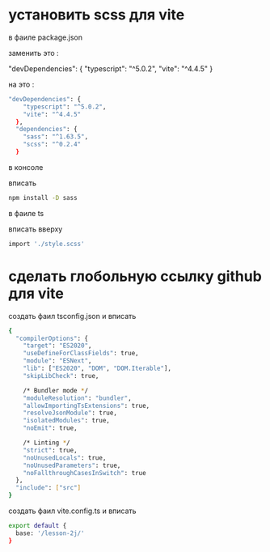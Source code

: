# установить scss для vite
в фаиле package.json

заменить это :

"devDependencies": {
    "typescript": "^5.0.2",
    "vite": "^4.4.5"
  }

  на это :

``` bash
"devDependencies": {
    "typescript": "^5.0.2",
    "vite": "^4.4.5"
  },
  "dependencies": {
    "sass": "^1.63.5",
    "scss": "^0.2.4"
  }
```

в консоле

вписать

``` bash
npm install -D sass
```
в фаиле ts

вписать вверху

``` bash
import './style.scss'
```

# сделать глобольную ссылку github для vite


создать фаил tsconfig.json
 и вписать

``` bash
{
  "compilerOptions": {
    "target": "ES2020",
    "useDefineForClassFields": true,
    "module": "ESNext",
    "lib": ["ES2020", "DOM", "DOM.Iterable"],
    "skipLibCheck": true,

    /* Bundler mode */
    "moduleResolution": "bundler",
    "allowImportingTsExtensions": true,
    "resolveJsonModule": true,
    "isolatedModules": true,
    "noEmit": true,

    /* Linting */
    "strict": true,
    "noUnusedLocals": true,
    "noUnusedParameters": true,
    "noFallthroughCasesInSwitch": true
  },
  "include": ["src"]
}
```

создать фаил vite.config.ts
и вписать

``` bash
export default {
  base: '/lesson-2j/'
}
```
